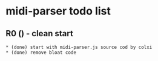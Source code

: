 # midi-parser todo list

## R0 () - clean start

    * (done) start with midi-parser.js source cod by colxi
    * (done) remove bloat code
